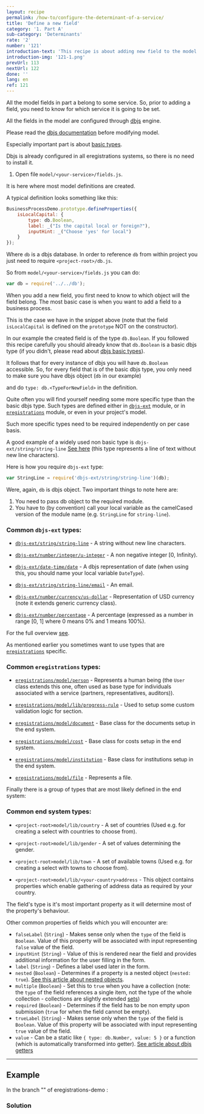 ```yaml
---
layout: recipe
permalink: /how-to/configure-the-determinant-of-a-service/
title: 'Define a new field'
category: '1. Part A'
sub-category: 'Determinants'
rate: '2'
number: '121'
introduction-text: 'This recipe is about adding new field to the model. Please note that adding a field to model is not enough to render it anywhere.'
introduction-img: '121-1.png'
prevUrl: 113
nextUrl: 122
done: ''
lang: en
ref: 121
---
```


All the model fields in part a belong to some service. So, prior to adding a field, you need to know for which service it is going to be set.

All the fields in the model are configured through [dbjs](https://github.com/medikoo/dbjs) engine.

Please read the [dbjs documentation](https://github.com/medikoo/dbjs/blob/master/README.md) before modifying model.

Especially important part is about [basic types](https://github.com/medikoo/dbjs/blob/master/README.md#basic-types).

Dbjs is already configured in all eregistrations systems, so there is no need to install it.

1. Open file `model/<your-service>/fields.js`.

It is here where most model definitions are created.

A typical definition looks something like this:


```javascript
BusinessProcessDemo.prototype.defineProperties({
    isLocalCapital: {
        type: db.Boolean,
        label: _("Is the capital local or foreign?"),
        inputHint: _("Choose 'yes' for local")
    }
});
```

Where `db` is a dbjs database. In order to reference `db` from within project you just need to require `<project-root>/db.js`.

So from `model/<your-service>/fields.js` you can do:

```javascript
var db = require('../../db');
```

When you add a new field, you first need to know to which object will the field belong. The most basic case is when you want to add a field to a business process.

This is the case we have in the snippet above (note that the field `isLocalCapital` is defined on the `prototype` NOT on the constructor).

In our example the created field is of the type `db.Boolean`. If you followed this recipe carefully you should already know that `db.Boolean` is a basic dbjs type (if you didn't, please read about [dbjs basic types](https://github.com/medikoo/dbjs/blob/master/README.md#basic-types)).

It follows that for every instance of dbjs you will have `db.Boolean` accessible. So, for every field that is of the basic dbjs type, you only need to make sure you have dbjs object (`db` in our example)

and do `type: db.<TypeForNewField>` in the definition.

Quite often you will find yourself needing some more specific type than the basic dbjs type. Such types are defined either in [`dbjs-ext`](https://github.com/medikoo/dbjs-ext) module, or in [`eregistrations`](https://github.com/egovernment/eregistrations) module, or even in your project's model.

Such more specific types need to be required independently on per case basis.

A good example of a widely used non basic type is `dbjs-ext/string/string-line` [See here](https://github.com/medikoo/dbjs-ext/blob/master/string/string-line.js) (this type represents a line of text without new line characters).

Here is how you require `dbjs-ext` type:

```javascript
var StringLine = require('dbjs-ext/string/string-line')(db);
```

Were, again, `db` is dbjs object. Two important things to note here are:
1. You need to pass db object to the required module.
2. You have to (by convention) call your local variable as the camelCased version of the module name (e.g. `StringLine` for `string-line`).


### Common `dbjs-ext` types:

* [`dbjs-ext/string/string-line`](https://github.com/medikoo/dbjs-ext/blob/master/string/string-line.js) - A string without new line characters.

* [`dbjs-ext/number/integer/u-integer`](https://github.com/medikoo/dbjs-ext/blob/master/number/integer/u-integer.js) - A non negative integer [0, Infinity).

* [`dbjs-ext/date-time/date`](https://github.com/medikoo/dbjs-ext/blob/master/date-time/date.js) - A dbjs representation of date (when using this, you should name your local variable `DateType`).

* [`dbjs-ext/string/string-line/email`](https://github.com/medikoo/dbjs-ext/blob/master/string/string-line/email.js) - An email.

* [`dbjs-ext/number/currency/us-dollar`](https://github.com/medikoo/dbjs-ext/blob/master/number/currency/us-dollar.js) - Representation of USD currency (note it extends generic currency class).

* [`dbjs-ext/number/percentage`](https://github.com/medikoo/dbjs-ext/blob/master/number/percentage.js) - A percentage (expressed as a number in range [0, 1] where 0 means 0% and 1 means 100%).

For the full overview [see](https://github.com/medikoo/dbjs-ext/blob/master/README.md).

As mentioned earlier you sometimes want to use types that are [`eregistrations`](https://github.com/egovernment/eregistrations) specific.


### Common `eregistrations` types:

* [`eregistrations/model/person`](https://github.com/egovernment/eregistrations/blob/master/model/person.js) - Represents a human being (the `User` class extends this one, often used as base type for individuals associated with a service (partners, representatives, auditors)).

* [`eregistrations/model/lib/progress-rule`](https://github.com/egovernment/eregistrations/blob/master/model/lib/progress-rule.js) - Used to setup some custom validation logic for section.

* [`eregistrations/model/document`](https://github.com/egovernment/eregistrations/blob/master/model/document.js) - Base class for the documents setup in the end system.

* [`eregistrations/model/cost`](https://github.com/egovernment/eregistrations/blob/master/model/cost.js) - Base class for costs setup in the end system.

* [`eregistrations/model/institution`](https://github.com/egovernment/eregistrations/blob/master/model/institution.js) - Base class for institutions setup in the end system.

* [`eregistrations/model/file`](https://github.com/egovernment/eregistrations/blob/master/model/file.js) - Represents a file.


Finally there is a group of types that are most likely defined in the end system:


### Common end system types:

* `<project-root>model/lib/country`               - A set of countries (Used e.g. for creating a select with countries to choose from).

* `<project-root>model/lib/gender`                - A set of values determining the gender.

* `<project-root>model/lib/town`                  - A set of available towns (Used e.g. for creating a select with towns to choose from).

* `<project-root>model/lib/<your-country>address` - This object contains properties which enable gathering of address data as required by your country.


The field's type is it's most important property as it will determine most of the property's behaviour.

Other common properties of fields which you will encounter are:

* `falseLabel` (`String`)  - Makes sense only when the `type` of the field is `Boolean`. Value of this property will be associated with input representing `false` value of the field.
* `inputHint`  (`String`)  - Value of this is rendered near the field and provides additional information for the user filling in the form.
* `label`      (`String`)  - Defines a label used later in the form.
* `nested`     (`Boolean`) - Determines if a property is a nested object (`nested: true`). [See this article about nested objects]().
* `multiple`   (`Boolean`) - Set this to `true` when you have a collection (note: the `type` of the field references a single item, not the type of the whole collection - collections are slightly extended [sets](https://github.com/medikoo/es6-set))
* `required`   (`Boolean`) - Determines if the field has to be non empty upon submission (`true` for when the field cannot be empty).
* `trueLabel`  (`String`)  - Makes sense only when the `type` of the field is `Boolean`. Value of this property will be associated with input representing `true` value of the field.
* `value`                  - Can be a static like `{ type: db.Number, value: 5 }` or a function (which is automatically transformed into getter). [See article about dbjs getters]()


---

## Example

In the branch "[](https://github.com/egovernment/eregistrations-demo/tree/)" of eregistrations-demo :


### Solution

